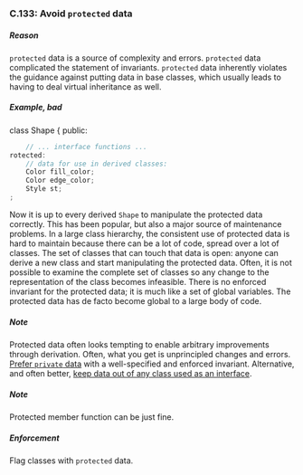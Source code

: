 ### <a name="Rh-protected"></a>C.133: Avoid `protected` data

##### Reason

`protected` data is a source of complexity and errors.
`protected` data complicated the statement of invariants.
`protected` data inherently violates the guidance against putting data in base classes, which usually leads to having to deal virtual inheritance as well.

##### Example, bad

   class Shape {
   public:
```cpp
    // ... interface functions ...
rotected:
    // data for use in derived classes:
    Color fill_color;
    Color edge_color;
    Style st;
;

```
Now it is up to every derived `Shape` to manipulate the protected data correctly.
This has been popular, but also a major source of maintenance problems.
In a large class hierarchy, the consistent use of protected data is hard to maintain because there can be a lot of code,
spread over a lot of classes.
The set of classes that can touch that data is open: anyone can derive a new class and start manipulating the protected data.
Often, it is not possible to examine the complete set of classes so any change to the representation of the class becomes infeasible.
There is no enforced invariant for the protected data; it is much like a set of global variables.
The protected data has de facto become global to a large body of code.

##### Note

Protected data often looks tempting to enable arbitrary improvements through derivation.
Often, what you get is unprincipled changes and errors.
[Prefer `private` data](I-06-Classes%20and%20Class%20Hierarchies-C.009.md#Rc-private) with a well-specified and enforced invariant.
Alternative, and often better, [keep data out of any class used as an interface](I-07-Constructors%2C%20assignments%2C%20and%20destructors-C.121.md#Rh-abstract).

##### Note

Protected member function can be just fine.

##### Enforcement

Flag classes with `protected` data.

